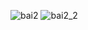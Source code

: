 ![bai2](https://github.com/VanHoang110802/Competitive_Programming/assets/108053955/d9824125-9a91-4186-bdb8-01912722040b)
![bai2_2](https://github.com/VanHoang110802/Competitive_Programming/assets/108053955/63e028da-1991-4e7a-ac83-20834a53ece4)
